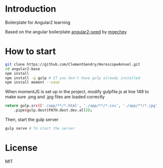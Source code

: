 # Introduction

Boilerplate for Angular2 learning

Based on the angular boilerplate [angular2-seed](https://github.com/mgechev/angular2-seed) by [mgechev](https://github.com/mgechev)

# How to start

```bash
git clone https://github.com/ClementGendry/HoroscopeAnnuel.git
cd angular2-base
npm install
npm install -g gulp # If you don't have gulp already installed
npm install moment --save
```
When momentJS is set up in the project, modify gulpfile.js at line 149 to make sure .png and .jpg files are loaded correctly

```bash
return gulp.src(['./app/**/*.html', './app/**/*.css', './app/**/*.jpg', './app/**/*.png'])
    .pipe(gulp.dest(PATH.dest.dev.all));
```
Then, start the gulp server

```bash
gulp serve # To start the server
```

# License

MIT
